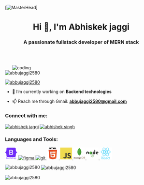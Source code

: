 [![MasterHead](https://www.synergisticit.com/wp-content/uploads/2021/08/Phoenix-Banner-Image.jpg)]
<h1 align="center">Hi 👋, I'm Abhiskek jaggi</h1>
<h3 align="center">A passionate fullstack developer of MERN stack </h3>
<img style="margin: 50px 80px 0px 0px;" align="right" width="400" alt="coding" src="https://cdn.dribbble.com/users/2131993/screenshots/4948736/media/421d4ed2f3d23c73d64d20963f61f422.gif">

<p align="left"> <img src="https://komarev.com/ghpvc/?username=abbujaggi2580&label=Profile%20views&color=0e75b6&style=flat" alt="abbujaggi2580" /> </p>

<p align="left"> <a href="https://github.com/ryo-ma/github-profile-trophy"><img src="https://github-profile-trophy.vercel.app/?username=abbujaggi2580" alt="abbujaggi2580" /></a> </p>

- 🌱 I’m currently working on **Backend technologies**

- 📫 Reach me through Gmail: **abbujaggi2580@gmail.com**

<h3 align="left">Connect with me:</h3>
<p align="left">
<a href="https://www.linkedin.com/in/abhishek-jaggi-476791188/" target="blank"><img align="center" src="https://raw.githubusercontent.com/rahuldkjain/github-profile-readme-generator/master/src/images/icons/Social/linked-in-alt.svg" alt="abhishek jaggi" height="30" width="40" /></a>
<a href="https://www.instagram.com/jaggi_ji.820/" target="blank"><img align="center" src="https://raw.githubusercontent.com/rahuldkjain/github-profile-readme-generator/master/src/images/icons/Social/instagram.svg" alt="abhishek singh" height="30" width="40" /></a>
</p>

<h3 align="left">Languages and Tools:</h3>
<p align="left"> <a href="https://getbootstrap.com" target="_blank" rel="noreferrer"> <img src="https://raw.githubusercontent.com/devicons/devicon/master/icons/bootstrap/bootstrap-plain-wordmark.svg" alt="bootstrap" width="40" height="40"/> </a> <a href="https://www.figma.com/" target="_blank" rel="noreferrer"> <img src="https://www.vectorlogo.zone/logos/figma/figma-icon.svg" alt="figma" width="40" height="40"/> </a> <a href="https://git-scm.com/" target="_blank" rel="noreferrer"> <img src="https://www.vectorlogo.zone/logos/git-scm/git-scm-icon.svg" alt="git" width="40" height="40"/> </a> <a href="https://www.w3.org/html/" target="_blank" rel="noreferrer"> <img src="https://raw.githubusercontent.com/devicons/devicon/master/icons/html5/html5-original-wordmark.svg" alt="html5" width="40" height="40"/> </a> <a href="https://developer.mozilla.org/en-US/docs/Web/JavaScript" target="_blank" rel="noreferrer"> <img src="https://raw.githubusercontent.com/devicons/devicon/master/icons/javascript/javascript-original.svg" alt="javascript" width="40" height="40"/> </a> <a href="https://www.mongodb.com/" target="_blank" rel="noreferrer"> <img src="https://raw.githubusercontent.com/devicons/devicon/master/icons/mongodb/mongodb-original-wordmark.svg" alt="mongodb" width="40" height="40"/> </a> <a href="https://nodejs.org" target="_blank" rel="noreferrer"> <img src="https://raw.githubusercontent.com/devicons/devicon/master/icons/nodejs/nodejs-original-wordmark.svg" alt="nodejs" width="40" height="40"/> </a> <a href="https://reactjs.org/" target="_blank" rel="noreferrer"> <img src="https://raw.githubusercontent.com/devicons/devicon/master/icons/react/react-original-wordmark.svg" alt="react" width="40" height="40"/> </a> </p>

<p><img align="left" src="https://github-readme-stats.vercel.app/api/top-langs?username=abbujaggi2580&show_icons=true&locale=en&layout=compact" alt="abbujaggi2580" /></p>

<p>&nbsp;<img align="center" src="https://github-readme-stats.vercel.app/api?username=abbujaggi2580&show_icons=true&locale=en" alt="abbujaggi2580" /></p>

<p><img align="center" src="https://github-readme-streak-stats.herokuapp.com/?user=abbujaggi2580&" alt="abbujaggi2580" /></p>

